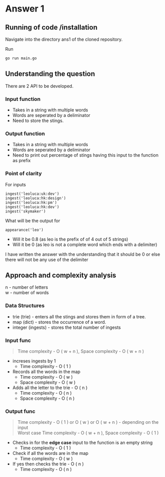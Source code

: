# Answer 1

## Running of code /installation

Navigate into the directory ans1 of the cloned repository.

Run

```bash
go run main.go
```

## Understanding the question

There are 2 API to be developed.

### Input function

- Takes in a string with multiple words
- Words are seperated by a deliminator
- Need to store the stings.

### Output function

- Takes in a string with multiple words
- Words are seperated by a deliminator
- Need to print out percentage of stings having this input to the function as prefix

### Point of clarity

For inputs

```{r, tidy=FALSE, eval=FALSE, highlight=FALSE }
ingest('leoluca:uk:dev')
ingest('leoluca:hk:design')
ingest('leoluca:hk:pm')
ingest('leoluca:hk:dev')
ingest('skymaker')
```

What will be the output for

```{r, tidy=FALSE, eval=FALSE, highlight=FALSE }
appearance('leo')
```

- Will it be 0.8 (as leo is the prefix of of 4 out of 5 strings)
- Will it be 0 (as leo is not a complete word which ends with a delimiter)

I have written the answer with the understanding that it should be 0 or else there will not be any use of the delimiter

## Approach and complexity analysis

n - number of letters  
w - number of words

### Data Structures

- trie (trie) - enters all the stings and stores them in form of a tree.
- map (dict) - stores the occurrence of a word.
- integer (ingests) - stores the total number of ingests

### Input func

> Time complexity - O ( w + n ), Space complexity - O ( w + n )

- increses ingests by 1
  - Time complexity - O ( 1 )
- Records all the words in the map
  - Time complexity - O ( w )
  - Space complexity - O ( w )
- Adds all the letter to the trie - O ( n )
  - Time complexity - O ( n )
  - Space complexity - O ( n )

### Output func

> Time complexity - O ( 1 ) or O ( w ) or O ( w + n ) - depending on the input  
> Worst case Time complexity - O ( w + n ), Space complexity - O ( 1 )

- Checks in for the **edge case** input to the function is an empty string
  - Time complexity - O ( 1 )
- Check if all the words are in the map
  - Time complexity - O ( w )
- If yes then checks the trie - O ( n )
  - Time complexity - O ( n )
